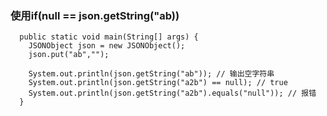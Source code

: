 

### 使用if(null == json.getString("ab))

```jshelllanguage
  public static void main(String[] args) {
    JSONObject json = new JSONObject();
    json.put("ab","");

    System.out.println(json.getString("ab")); // 输出空字符串
    System.out.println(json.getString("a2b") == null); // true
    System.out.println(json.getString("a2b").equals("null")); // 报错
  }
```
